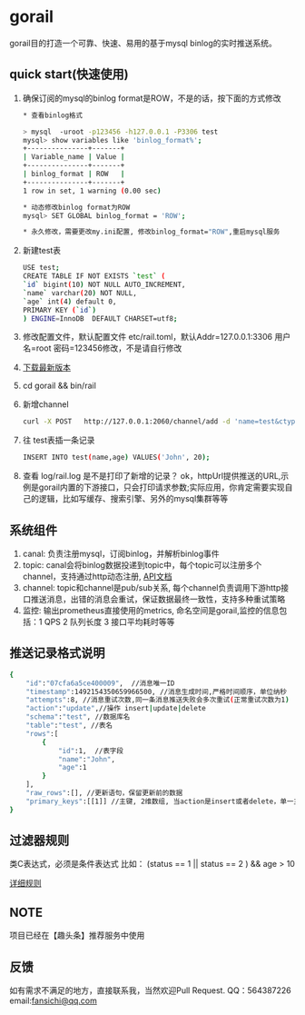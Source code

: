 # gorail
gorail目的打造一个可靠、快速、易用的基于mysql binlog的实时推送系统。
 
## quick start(快速使用)
1. 确保订阅的mysql的binlog format是ROW，不是的话，按下面的方式修改 
    ```sh
    * 查看binlog格式
   
    > mysql  -uroot -p123456 -h127.0.0.1 -P3306 test
    mysql> show variables like 'binlog_format%';
    +---------------+-------+
    | Variable_name | Value |
    +---------------+-------+
    | binlog_format | ROW   |
    +---------------+-------+
    1 row in set, 1 warning (0.00 sec)
    
    * 动态修改binlog format为ROW   
    mysql> SET GLOBAL binlog_format = 'ROW';  
    
    * 永久修改，需要更改my.ini配置, 修改binlog_format="ROW",重启mysql服务
    ```
1. 新建test表
    ```sh
    USE test;
    CREATE TABLE IF NOT EXISTS `test` (
    `id` bigint(10) NOT NULL AUTO_INCREMENT,
    `name` varchar(20) NOT NULL,
    `age` int(4) default 0,
    PRIMARY KEY (`id`)
    ) ENGINE=InnoDB  DEFAULT CHARSET=utf8;

    ```

1. 修改配置文件，默认配置文件 etc/rail.toml，默认Addr=127.0.0.1:3306 用户名=root 密码=123456修改，不是请自行修改
1. [下载最新版本](https://github.com/tenfer/gorail/archive/1.0.0.tar.gz) 
1. cd gorail && bin/rail 
1. 新增channel
    ```sh
    curl -X POST   http://127.0.0.1:2060/channel/add -d 'name=test&ctype=http&httpUrl=http://127.0.0.1:2060/test&filter={"schemas":["test"],"tables":["test"],"actions":["*"],"expression":"age > 0"}'
    ```
1. 往 test表插一条记录 
    ```sh
    INSERT INTO test(name,age) VALUES('John', 20);
    ```
1. 查看 log/rail.log 是不是打印了新增的记录？ ok，httpUrl提供推送的URL,示例是gorail内置的下游接口，只会打印请求参数;实际应用，你肯定需要实现自己的逻辑，比如写缓存、搜索引擎、另外的mysql集群等等


## 系统组件
1. canal:   负责注册mysql，订阅binlog，并解析binlog事件
2. topic:  canal会将binlog数据投递到topic中，每个topic可以注册多个channel，支持通过http动态注册, [API文档](doc/api.md)
3. channel: topic和channel是pub/sub关系, 每个channel负责调用下游http接口推送消息，出错的消息会重试，保证数据最终一致性，支持多种重试策略
4. 监控: 输出prometheus直接使用的metrics, 命名空间是gorail,监控的信息包括：1 QPS 2 队列长度 3 接口平均耗时等等 

## 推送记录格式说明
```sh
{
    "id":"07cfa6a5ce400009",  //消息唯一ID
    "timestamp":1492154350659966500, //消息生成时间,严格时间顺序，单位纳秒
    "attempts":8, //消息重试次数,同一条消息推送失败会多次重试(正常重试次数为1)
    "action":"update",//操作 insert|update|delete
    "schema":"test", //数据库名
    "table":"test", //表名
    "rows":[
        {
            "id":1,  //表字段
            "name":"John",
            "age":1
        }
    ],
    "raw_rows":[], //更新语句，保留更新前的数据
    "primary_keys":[[1]] //主键, 2维数组, 当action是insert或者delete，单一主键[[1]],联合主键[[1,"John",20]];当action=update [[1],[1]],联合主键[[1,"John",20],[1,"John",21]]
}
```

## 过滤器规则
类C表达式，必须是条件表达式
比如： (status == 1 || status == 2 ) && age > 10 

[详细规则](https://github.com/Knetic/govaluate/blob/master/MANUAL.md)

## NOTE
项目已经在【趣头条】推荐服务中使用

## 反馈
如有需求不满足的地方，直接联系我，当然欢迎Pull Request.
QQ：564387226
email:fansichi@qq.com



